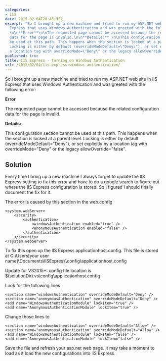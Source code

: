 ```yaml
---
categories:
- iis
date: 2015-02-04T20:45:35Z
excerpt: "So I brought up a new machine and tried to run my ASP.NET web site in IIS
  Express that uses Windows Authentication and was greeted with the following error:
  \n\n**Error**\n\nThe requested page cannot be accessed because the related configuration
  data for the page is invalid.\n\n**Details:** \n\nThis configuration section cannot
  be used at this path. This happens when the section is locked at a parent level.
  Locking is either by default (overrideModeDefault=\"Deny\"), or set explicitly by
  a location tag with overrideMode=\"Deny\" or the legacy allowOverride=\"false\".\n"
published: true
title: IIS Express - Turning on Windows Authentication
url: /2015/02/04/iis-express-windows-authentication/
---
```


So I brought up a new machine and tried to run my ASP.NET web site in IIS Express that uses Windows Authentication and was greeted with the following error: 
 
**Error**

The requested page cannot be accessed because the related configuration data for the page is invalid.

**Details:** 

This configuration section cannot be used at this path. This happens when the section is locked at a parent level. Locking is either by default (overrideModeDefault="Deny"), or set explicitly by a location tag with overrideMode="Deny" or the legacy allowOverride="false".


## Solution

Every time I bring up a new machine I always forget to update the IIS Express setting to fix this error and have to do a google search to figure out where the IIS Express configuration is stored.  So I figured I should finally document the fix for it.

The error is caused by this section in the web.config

	<system.webServer>
		<security>
			<authentication>
				<windowsAuthentication enabled="true" />
				<anonymousAuthentication enabled="false" />			
			</authentication>
		</security>
	</system.webServer>


To fix this open up the IIS Express applicationhost.config.  This file is stored at C:\Users\[your user name]\Documents\IISExpress\config\applicationhost.config

Update for VS2015+: config file location is   $(solutionDir)\.vs\config\applicationhost.config
    
Look for the following lines

	<section name="windowsAuthentication" overrideModeDefault="Deny" />
	<section name="anonymousAuthentication" overrideModeDefault="Deny" />
	<add name="WindowsAuthenticationModule" lockItem="true" />
	<add name="AnonymousAuthenticationModule" lockItem="true" />

Change those lines to

	<section name="windowsAuthentication" overrideModeDefault="Allow" />
	<section name="anonymousAuthentication" overrideModeDefault="Allow" />
	<add name="WindowsAuthenticationModule" lockItem="false" />
	<add name="AnonymousAuthenticationModule" lockItem="false" />

Save the file and refresh your asp.net web page.  It may take a moment to load as it load the new configurations into IIS Express.   
